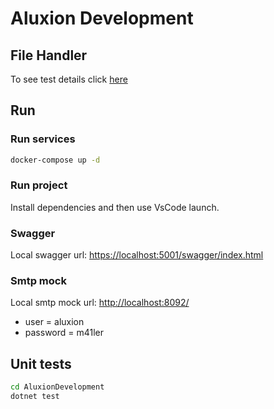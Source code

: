 # Aluxion Development

## File Handler

To see test details click [here](./TEST-DETAILS.md)

## Run

### Run services
```sh
docker-compose up -d
```
### Run project
Install dependencies and then use VsCode launch.

### Swagger
Local swagger url: [https://localhost:5001/swagger/index.html](https://localhost:5001/swagger/index.html)

### Smtp mock
Local smtp mock url: [http://localhost:8092/](http://localhost:8092/)
- user = aluxion
- password = m41ler

## Unit tests

```sh
cd AluxionDevelopment
dotnet test
```
